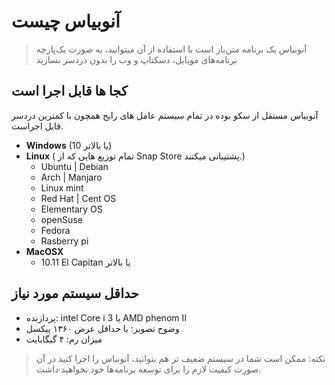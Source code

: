 #  آنوبیاس چیست

> آنوبیاس یک برنامه متن‌باز است با استفاده از آن میتوانید، به صورت یک‌پارچه برنامه‌های موبایل، دسکتاپ و وب را بدون دردسر بسازید

## کجا ها قابل اجرا است

آنوبیاس مستقل از سکو بوده در تمام سیستم عامل های رایج همچون با کمترین دردسر قابل اجراست.

- **‌‌Windows** (10 یا بالاتر)
- **Linux** ( تمام توزیع هایی که از Snap Store پشتیبانی میکنند.)
  - Ubuntu | Debian
  - Arch | Manjaro
  - Linux mint
  - Red Hat | Cent OS
  - Elementary OS
  - openSuse
  - Fedora
  - Rasberry pi  
- **MacOSX** 
  - 10.11 El Capitan یا بالاتر
    

## حداقل سیستم مورد نیاز

- پردازنده: intel Core i 3 یا AMD phenom II
- وضوح تصویر: با حداقل عرض ۱۳۶۰ پیکسل
- میزان رم: ۴ گیگابایت 

> نکته: ممکن است شما در سیستم ضعیف تر هم بتوانید، آنوبیاس را‌ اجرا کنید در آن صورت کیفیت لازم را برای توسعه برنامه‌ها خود نخواهید داشت.